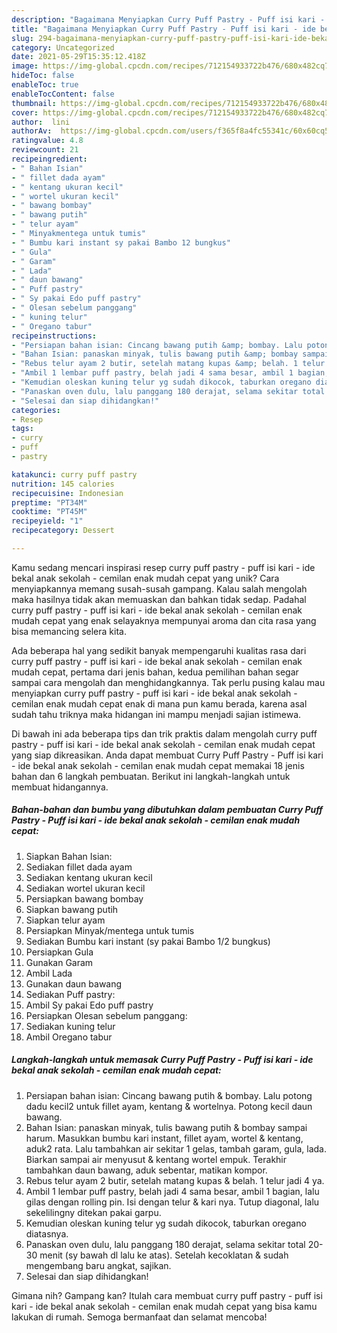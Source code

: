 ```yaml
---
description: "Bagaimana Menyiapkan Curry Puff Pastry - Puff isi kari - ide bekal anak sekolah - cemilan enak mudah cepat, Bisa Manjain Lidah"
title: "Bagaimana Menyiapkan Curry Puff Pastry - Puff isi kari - ide bekal anak sekolah - cemilan enak mudah cepat, Bisa Manjain Lidah"
slug: 294-bagaimana-menyiapkan-curry-puff-pastry-puff-isi-kari-ide-bekal-anak-sekolah-cemilan-enak-mudah-cepat-bisa-manjain-lidah
category: Uncategorized
date: 2021-05-29T15:35:12.418Z
image: https://img-global.cpcdn.com/recipes/712154933722b476/680x482cq70/curry-puff-pastry-puff-isi-kari-ide-bekal-anak-sekolah-cemilan-enak-mudah-cepat-foto-resep-utama.jpg
hideToc: false
enableToc: true
enableTocContent: false
thumbnail: https://img-global.cpcdn.com/recipes/712154933722b476/680x482cq70/curry-puff-pastry-puff-isi-kari-ide-bekal-anak-sekolah-cemilan-enak-mudah-cepat-foto-resep-utama.jpg
cover: https://img-global.cpcdn.com/recipes/712154933722b476/680x482cq70/curry-puff-pastry-puff-isi-kari-ide-bekal-anak-sekolah-cemilan-enak-mudah-cepat-foto-resep-utama.jpg
author:  lini
authorAv:  https://img-global.cpcdn.com/users/f365f8a4fc55341c/60x60cq50/avatar.jpg
ratingvalue: 4.8
reviewcount: 21
recipeingredient:
- " Bahan Isian"
- " fillet dada ayam"
- " kentang ukuran kecil"
- " wortel ukuran kecil"
- " bawang bombay"
- " bawang putih"
- " telur ayam"
- " Minyakmentega untuk tumis"
- " Bumbu kari instant sy pakai Bambo 12 bungkus"
- " Gula"
- " Garam"
- " Lada"
- " daun bawang"
- " Puff pastry"
- " Sy pakai Edo puff pastry"
- " Olesan sebelum panggang"
- " kuning telur"
- " Oregano tabur"
recipeinstructions:
- "Persiapan bahan isian: Cincang bawang putih &amp; bombay. Lalu potong dadu kecil2 untuk fillet ayam, kentang &amp; wortelnya. Potong kecil daun bawang."
- "Bahan Isian: panaskan minyak, tulis bawang putih &amp; bombay sampai harum. Masukkan bumbu kari instant, fillet ayam, wortel &amp; kentang, aduk2 rata. Lalu tambahkan air sekitar 1 gelas, tambah garam, gula, lada. Biarkan sampai air menyusut &amp; kentang wortel empuk. Terakhir tambahkan daun bawang, aduk sebentar, matikan kompor."
- "Rebus telur ayam 2 butir, setelah matang kupas &amp; belah. 1 telur jadi 4 ya."
- "Ambil 1 lembar puff pastry, belah jadi 4 sama besar, ambil 1 bagian, lalu gilas dengan rolling pin. Isi dengan telur &amp; kari nya. Tutup diagonal, lalu sekelilingny ditekan pakai garpu."
- "Kemudian oleskan kuning telur yg sudah dikocok, taburkan oregano diatasnya."
- "Panaskan oven dulu, lalu panggang 180 derajat, selama sekitar total 20-30 menit (sy bawah dl lalu ke atas). Setelah kecoklatan &amp; sudah mengembang baru angkat, sajikan."
- "Selesai dan siap dihidangkan!"
categories:
- Resep
tags:
- curry
- puff
- pastry

katakunci: curry puff pastry 
nutrition: 145 calories
recipecuisine: Indonesian
preptime: "PT34M"
cooktime: "PT45M"
recipeyield: "1"
recipecategory: Dessert

---
```



Kamu sedang mencari inspirasi resep curry puff pastry - puff isi kari - ide bekal anak sekolah - cemilan enak mudah cepat yang unik? Cara menyiapkannya memang susah-susah gampang. Kalau salah mengolah maka hasilnya tidak akan memuaskan dan bahkan tidak sedap. Padahal curry puff pastry - puff isi kari - ide bekal anak sekolah - cemilan enak mudah cepat yang enak selayaknya mempunyai aroma dan cita rasa yang bisa memancing selera kita.




Ada beberapa hal yang sedikit banyak mempengaruhi kualitas rasa dari curry puff pastry - puff isi kari - ide bekal anak sekolah - cemilan enak mudah cepat, pertama dari jenis bahan, kedua pemilihan bahan segar sampai cara mengolah dan menghidangkannya. Tak perlu pusing kalau mau menyiapkan curry puff pastry - puff isi kari - ide bekal anak sekolah - cemilan enak mudah cepat enak di mana pun kamu berada, karena asal sudah tahu triknya maka hidangan ini mampu menjadi sajian istimewa.


Di bawah ini ada beberapa tips dan trik praktis dalam mengolah curry puff pastry - puff isi kari - ide bekal anak sekolah - cemilan enak mudah cepat yang siap dikreasikan. Anda dapat membuat Curry Puff Pastry - Puff isi kari - ide bekal anak sekolah - cemilan enak mudah cepat memakai 18 jenis bahan dan 6 langkah pembuatan. Berikut ini langkah-langkah untuk membuat hidangannya.

<!--inarticleads1-->

##### Bahan-bahan dan bumbu yang dibutuhkan dalam pembuatan Curry Puff Pastry - Puff isi kari - ide bekal anak sekolah - cemilan enak mudah cepat:

1. Siapkan  Bahan Isian:
1. Sediakan  fillet dada ayam
1. Sediakan  kentang ukuran kecil
1. Sediakan  wortel ukuran kecil
1. Persiapkan  bawang bombay
1. Siapkan  bawang putih
1. Siapkan  telur ayam
1. Persiapkan  Minyak/mentega untuk tumis
1. Sediakan  Bumbu kari instant (sy pakai Bambo 1/2 bungkus)
1. Persiapkan  Gula
1. Gunakan  Garam
1. Ambil  Lada
1. Gunakan  daun bawang
1. Sediakan  Puff pastry:
1. Ambil  Sy pakai Edo puff pastry
1. Persiapkan  Olesan sebelum panggang:
1. Sediakan  kuning telur
1. Ambil  Oregano tabur




<!--inarticleads2-->

##### Langkah-langkah untuk memasak Curry Puff Pastry - Puff isi kari - ide bekal anak sekolah - cemilan enak mudah cepat:

1. Persiapan bahan isian: Cincang bawang putih &amp; bombay. Lalu potong dadu kecil2 untuk fillet ayam, kentang &amp; wortelnya. Potong kecil daun bawang.
1. Bahan Isian: panaskan minyak, tulis bawang putih &amp; bombay sampai harum. Masukkan bumbu kari instant, fillet ayam, wortel &amp; kentang, aduk2 rata. Lalu tambahkan air sekitar 1 gelas, tambah garam, gula, lada. Biarkan sampai air menyusut &amp; kentang wortel empuk. Terakhir tambahkan daun bawang, aduk sebentar, matikan kompor.
1. Rebus telur ayam 2 butir, setelah matang kupas &amp; belah. 1 telur jadi 4 ya.
1. Ambil 1 lembar puff pastry, belah jadi 4 sama besar, ambil 1 bagian, lalu gilas dengan rolling pin. Isi dengan telur &amp; kari nya. Tutup diagonal, lalu sekelilingny ditekan pakai garpu.
1. Kemudian oleskan kuning telur yg sudah dikocok, taburkan oregano diatasnya.
1. Panaskan oven dulu, lalu panggang 180 derajat, selama sekitar total 20-30 menit (sy bawah dl lalu ke atas). Setelah kecoklatan &amp; sudah mengembang baru angkat, sajikan.
1. Selesai dan siap dihidangkan!



Gimana nih? Gampang kan? Itulah cara membuat curry puff pastry - puff isi kari - ide bekal anak sekolah - cemilan enak mudah cepat yang bisa kamu lakukan di rumah. Semoga bermanfaat dan selamat mencoba!
